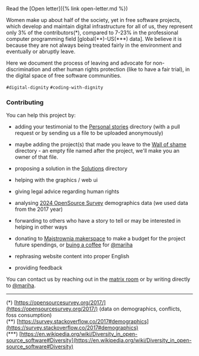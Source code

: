 
Read the [Open letter]({% link open-letter.md %})

Women make up about half of the society, yet in free software projects, which develop and maintain digital infrastructure for all of us, they represent only 3% of the contributors(\*), compared to 7-23% in the professional computer programming field [global(\*\*)-US(\*\*\*) data]. We believe it is because they are not always being treated fairly in the environment and eventually or abruptly leave.

Here we document the process of leaving and advocate for non-discrimination and other human rights protection (like to have a fair trial), in the digital space of free software communities.

`#digital-dignity` `#coding-with-dignity`


### Contributing

You can help this project by:

- adding your testimonial to the [Personal stories](https://github.com/OneWomanLess/OneWomanLess.github.io/tree/main/personal-stories) directory (with a pull request or by sending us a file to be uploaded anonymously)
- maybe adding the project(s) that made you leave to the [Wall of shame](https://github.com/OneWomanLess/OneWomanLess.github.io/tree/main/wall-of-shame) directory - an empty file named after the project, we'll make you an owner of that file.
  
- proposing a solution in the [Solutions](https://github.com/OneWomanLess/OneWomanLess.github.io/tree/main/solutions) directory

- helping with the graphics / web ui

- giving legal advice regarding human rights

- analysing [2024 OpenSource Survey](https://opensourcesurvey.org/2024/) demographics data (we used data from the 2017 year)

- forwarding to others who have a story to tell or may be interested in helping in other ways

- donating to [Majstrownia makerspace](https://opencollective.com/majstrownia/projects/digital-commons) to make a budget for the project future spendings, or [buing a coffee](https://liberapay.com/mariha) for [@mariha](https://github.com/mariha)

- rephrasing website content into proper English

- providing feedback

You can contact us by reaching out in the [matrix room](https://matrix.to/#/#human-rights-in-foss:matrix.org) or by writing directly to [@mariha](https://github.com/mariha).

---

(\*) [https://opensourcesurvey.org/2017/](https://opensourcesurvey.org/2017/) (data on demographics, conflicts, foss consumption) \
(\*\*) [https://survey.stackoverflow.co/2017#demographics](https://survey.stackoverflow.co/2017#demographics) \
(\*\*\*) [https://en.wikipedia.org/wiki/Diversity_in_open-source_software#Diversity](https://en.wikipedia.org/wiki/Diversity_in_open-source_software#Diversity)
